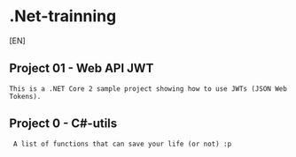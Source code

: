 # .Net-trainning
[EN]
## Project 01 - Web API JWT
    This is a .NET Core 2 sample project showing how to use JWTs (JSON Web Tokens).
    
    
    
## Project 0 - C#-utils
     A list of functions that can save your life (or not) :p
